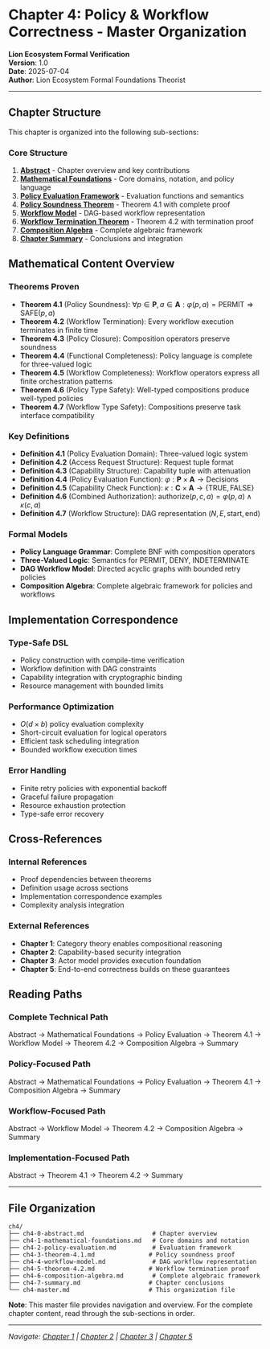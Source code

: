 # Chapter 4: Policy & Workflow Correctness - Master Organization

**Lion Ecosystem Formal Verification**\
**Version**: 1.0\
**Date**: 2025-07-04\
**Author**: Lion Ecosystem Formal Foundations Theorist

---

## Chapter Structure

This chapter is organized into the following sub-sections:

### Core Structure

1. **[Abstract](ch4-0-abstract.md)** - Chapter overview and key contributions
2. **[Mathematical Foundations](ch4-1-mathematical-foundations.md)** - Core
   domains, notation, and policy language
3. **[Policy Evaluation Framework](ch4-2-policy-evaluation.md)** - Evaluation
   functions and semantics
4. **[Policy Soundness Theorem](ch4-3-theorem-4.1.md)** - Theorem 4.1 with
   complete proof
5. **[Workflow Model](ch4-4-workflow-model.md)** - DAG-based workflow
   representation
6. **[Workflow Termination Theorem](ch4-5-theorem-4.2.md)** - Theorem 4.2 with
   termination proof
7. **[Composition Algebra](ch4-6-composition-algebra.md)** - Complete algebraic
   framework
8. **[Chapter Summary](ch4-7-summary.md)** - Conclusions and integration

## Mathematical Content Overview

### Theorems Proven

- **Theorem 4.1** (Policy Soundness):
  $\forall p \in \mathbf{P}, a \in \mathbf{A}: \varphi(p, a) = \text{PERMIT} \Rightarrow \text{SAFE}(p, a)$
- **Theorem 4.2** (Workflow Termination): Every workflow execution terminates in
  finite time
- **Theorem 4.3** (Policy Closure): Composition operators preserve soundness
- **Theorem 4.4** (Functional Completeness): Policy language is complete for
  three-valued logic
- **Theorem 4.5** (Workflow Completeness): Workflow operators express all finite
  orchestration patterns
- **Theorem 4.6** (Policy Type Safety): Well-typed compositions produce
  well-typed policies
- **Theorem 4.7** (Workflow Type Safety): Compositions preserve task interface
  compatibility

### Key Definitions

- **Definition 4.1** (Policy Evaluation Domain): Three-valued logic system
- **Definition 4.2** (Access Request Structure): Request tuple format
- **Definition 4.3** (Capability Structure): Capability tuple with attenuation
- **Definition 4.4** (Policy Evaluation Function):
  $\varphi: \mathbf{P} \times \mathbf{A} \to \text{Decisions}$
- **Definition 4.5** (Capability Check Function):
  $\kappa: \mathbf{C} \times \mathbf{A} \to \{\text{TRUE}, \text{FALSE}\}$
- **Definition 4.6** (Combined Authorization):
  $\text{authorize}(p, c, a) = \varphi(p, a) \land \kappa(c, a)$
- **Definition 4.7** (Workflow Structure): DAG representation
  $(N, E, \text{start}, \text{end})$

### Formal Models

- **Policy Language Grammar**: Complete BNF with composition operators
- **Three-Valued Logic**: Semantics for PERMIT, DENY, INDETERMINATE
- **DAG Workflow Model**: Directed acyclic graphs with bounded retry policies
- **Composition Algebra**: Complete algebraic framework for policies and
  workflows

## Implementation Correspondence

### Type-Safe DSL

- Policy construction with compile-time verification
- Workflow definition with DAG constraints
- Capability integration with cryptographic binding
- Resource management with bounded limits

### Performance Optimization

- $O(d \times b)$ policy evaluation complexity
- Short-circuit evaluation for logical operators
- Efficient task scheduling integration
- Bounded workflow execution times

### Error Handling

- Finite retry policies with exponential backoff
- Graceful failure propagation
- Resource exhaustion protection
- Type-safe error recovery

## Cross-References

### Internal References

- Proof dependencies between theorems
- Definition usage across sections
- Implementation correspondence examples
- Complexity analysis integration

### External References

- **Chapter 1**: Category theory enables compositional reasoning
- **Chapter 2**: Capability-based security integration
- **Chapter 3**: Actor model provides execution foundation
- **Chapter 5**: End-to-end correctness builds on these guarantees

## Reading Paths

### Complete Technical Path

Abstract → Mathematical Foundations → Policy Evaluation → Theorem 4.1 → Workflow
Model → Theorem 4.2 → Composition Algebra → Summary

### Policy-Focused Path

Abstract → Mathematical Foundations → Policy Evaluation → Theorem 4.1 →
Composition Algebra → Summary

### Workflow-Focused Path

Abstract → Workflow Model → Theorem 4.2 → Composition Algebra → Summary

### Implementation-Focused Path

Abstract → Theorem 4.1 → Theorem 4.2 → Summary

---

## File Organization

```
ch4/
├── ch4-0-abstract.md                   # Chapter overview
├── ch4-1-mathematical-foundations.md   # Core domains and notation
├── ch4-2-policy-evaluation.md          # Evaluation framework
├── ch4-3-theorem-4.1.md               # Policy soundness proof
├── ch4-4-workflow-model.md             # DAG workflow representation
├── ch4-5-theorem-4.2.md               # Workflow termination proof
├── ch4-6-composition-algebra.md        # Complete algebraic framework
├── ch4-7-summary.md                   # Chapter conclusions
└── ch4-master.md                      # This organization file
```

**Note**: This master file provides navigation and overview. For the complete
chapter content, read through the sub-sections in order.

---

_Navigate: [Chapter 1](../ch1/) | [Chapter 2](../ch2/) | [Chapter 3](../ch3/) |
[Chapter 5](../ch5.md)_

